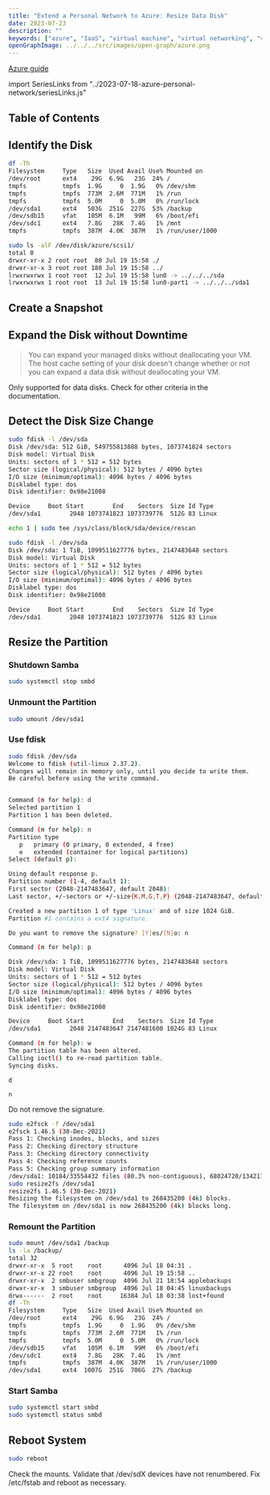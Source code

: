```yaml
---
title: "Extend a Personal Network to Azure: Resize Data Disk"
date: 2023-07-23
description: ""
keywords: ["azure", "IaaS", "virtual machine", "virtual networking", "vpn"]
openGraphImage: ../../../src/images/open-graph/azure.png
---
```


[Azure guide](https://learn.microsoft.com/en-us/azure/virtual-machines/linux/expand-disks?tabs=ubuntu)

import SeriesLinks from "../2023-07-18-azure-personal-network/seriesLinks.js"

<SeriesLinks />

## Table of Contents

## Identify the Disk

```bash {outputLines: 2-10}
df -Th
Filesystem     Type   Size  Used Avail Use% Mounted on
/dev/root      ext4    29G  6.9G   23G  24% /
tmpfs          tmpfs  1.9G     0  1.9G   0% /dev/shm
tmpfs          tmpfs  773M  2.6M  771M   1% /run
tmpfs          tmpfs  5.0M     0  5.0M   0% /run/lock
/dev/sda1      ext4   503G  251G  227G  53% /backup
/dev/sdb15     vfat   105M  6.1M   99M   6% /boot/efi
/dev/sdc1      ext4   7.8G   28K  7.4G   1% /mnt
tmpfs          tmpfs  387M  4.0K  387M   1% /run/user/1000
```

```bash {outputLines: 2-6}
sudo ls -alF /dev/disk/azure/scsi1/
total 0
drwxr-xr-x 2 root root  80 Jul 19 15:58 ./
drwxr-xr-x 3 root root 180 Jul 19 15:58 ../
lrwxrwxrwx 1 root root  12 Jul 19 15:58 lun0 -> ../../../sda
lrwxrwxrwx 1 root root  13 Jul 19 15:58 lun0-part1 -> ../../../sda1
```

## Create a Snapshot

## Expand the Disk without Downtime

> You can expand your managed disks without deallocating your VM.
> The host cache setting of your disk doesn't change whether or not you can
> expand a data disk without deallocating your VM.

Only supported for data disks. Check for other criteria in the documentation.

## Detect the Disk Size Change

```bash {outputLines: 2-11}
sudo fdisk -l /dev/sda
Disk /dev/sda: 512 GiB, 549755813888 bytes, 1073741824 sectors
Disk model: Virtual Disk
Units: sectors of 1 * 512 = 512 bytes
Sector size (logical/physical): 512 bytes / 4096 bytes
I/O size (minimum/optimal): 4096 bytes / 4096 bytes
Disklabel type: dos
Disk identifier: 0x98e21008

Device     Boot Start        End    Sectors  Size Id Type
/dev/sda1        2048 1073741823 1073739776  512G 83 Linux
```

```bash
echo 1 | sudo tee /sys/class/block/sda/device/rescan
```

```bash {outputLines: 2-11}
sudo fdisk -l /dev/sda
Disk /dev/sda: 1 TiB, 1099511627776 bytes, 2147483648 sectors
Disk model: Virtual Disk
Units: sectors of 1 * 512 = 512 bytes
Sector size (logical/physical): 512 bytes / 4096 bytes
I/O size (minimum/optimal): 4096 bytes / 4096 bytes
Disklabel type: dos
Disk identifier: 0x98e21008

Device     Boot Start        End    Sectors  Size Id Type
/dev/sda1        2048 1073741823 1073739776  512G 83 Linux
```

## Resize the Partition

### Shutdown Samba

```bash
sudo systemctl stop smbd
```

### Unmount the Partition

```bash
sudo umount /dev/sda1
```

### Use fdisk

```bash
sudo fdisk /dev/sda
Welcome to fdisk (util-linux 2.37.2).
Changes will remain in memory only, until you decide to write them.
Be careful before using the write command.


Command (m for help): d
Selected partition 1
Partition 1 has been deleted.

Command (m for help): n
Partition type
   p   primary (0 primary, 0 extended, 4 free)
   e   extended (container for logical partitions)
Select (default p):

Using default response p.
Partition number (1-4, default 1):
First sector (2048-2147483647, default 2048):
Last sector, +/-sectors or +/-size{K,M,G,T,P} (2048-2147483647, default 2147483647):

Created a new partition 1 of type 'Linux' and of size 1024 GiB.
Partition #1 contains a ext4 signature.

Do you want to remove the signature? [Y]es/[N]o: n

Command (m for help): p

Disk /dev/sda: 1 TiB, 1099511627776 bytes, 2147483648 sectors
Disk model: Virtual Disk
Units: sectors of 1 * 512 = 512 bytes
Sector size (logical/physical): 512 bytes / 4096 bytes
I/O size (minimum/optimal): 4096 bytes / 4096 bytes
Disklabel type: dos
Disk identifier: 0x98e21008

Device     Boot Start        End    Sectors  Size Id Type
/dev/sda1        2048 2147483647 2147481600 1024G 83 Linux

Command (m for help): w
The partition table has been altered.
Calling ioctl() to re-read partition table.
Syncing disks.
```

`d`

`n`

Do not remove the signature.

```bash
sudo e2fsck -f /dev/sda1
e2fsck 1.46.5 (30-Dec-2021)
Pass 1: Checking inodes, blocks, and sizes
Pass 2: Checking directory structure
Pass 3: Checking directory connectivity
Pass 4: Checking reference counts
Pass 5: Checking group summary information
/dev/sda1: 10184/33554432 files (80.3% non-contiguous), 68024720/134217472 blocks
sudo resize2fs /dev/sda1
resize2fs 1.46.5 (30-Dec-2021)
Resizing the filesystem on /dev/sda1 to 268435200 (4k) blocks.
The filesystem on /dev/sda1 is now 268435200 (4k) blocks long.
```

### Remount the Partition

```bash
sudo mount /dev/sda1 /backup
ls -la /backup/
total 32
drwxr-xr-x  5 root    root      4096 Jul 18 04:31 .
drwxr-xr-x 22 root    root      4096 Jul 19 15:58 ..
drwxr-xr-x  2 smbuser smbgroup  4096 Jul 21 18:54 applebackups
drwxr-xr-x  3 smbuser smbgroup  4096 Jul 18 04:45 linuxbackups
drwx------  2 root    root     16384 Jul 18 03:38 lost+found
df -Th
Filesystem     Type   Size  Used Avail Use% Mounted on
/dev/root      ext4    29G  6.9G   23G  24% /
tmpfs          tmpfs  1.9G     0  1.9G   0% /dev/shm
tmpfs          tmpfs  773M  2.6M  771M   1% /run
tmpfs          tmpfs  5.0M     0  5.0M   0% /run/lock
/dev/sdb15     vfat   105M  6.1M   99M   6% /boot/efi
/dev/sdc1      ext4   7.8G   28K  7.4G   1% /mnt
tmpfs          tmpfs  387M  4.0K  387M   1% /run/user/1000
/dev/sda1      ext4  1007G  251G  706G  27% /backup
```

### Start Samba

```bash
sudo systemctl start smbd
sudo systemctl status smbd
```

## Reboot System

```bash
sudo reboot
```

Check the mounts. Validate that /dev/sdX devices have not renumbered.
Fix /etc/fstab and reboot as necessary.
